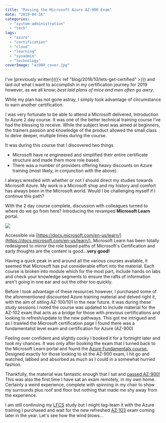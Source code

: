 ```yaml
---
title: "Passing the Microsoft Azure AZ-900 Exam"
date: "2019-04-16"
categories: 
  - "system-administration"
  - "tech"
tags: 
  - "azure"
  - "certification"
  - "cloud"
  - "learning"
  - "sysadmin"
  - "technology"
coverImage: "az900_cover.jpg"
---
```


I've [previously written]({{< ref "blog/2018/10/lets-get-certified" >}}) and laid out what I want to accomplish in my certification journey for 2019 however, as we all know; _best laid plans of mice and men often go awry_.

While my plan has not gone astray, I simply took advantage of circumstance to earn another certification.

I was very fortunate to be able to attend a Microsoft delivered, Introduction to Azure 2 day course. It was one of the better technical training course I've had the blessing to receive. While the subject level was aimed at beginners, the trainers passion and knowledge of the product allowed the small class to delve deeper, multiple times during the course.

It was during this course that I discovered two things

- Microsoft have re engineered and simplified their entire certificate structure and made them more role based.
- There was a number of providers offering heavy discounts on Azure training (most likely, in conjunction with the above).

I always wrestled with whether or not I should direct my studies towards Microsoft Azure. My work is a Microsoft shop and my history and comfort has always been in the Microsoft world. Would I be challenging myself if I continue this path?

With the 2 day course complete, discussion with colleagues turned to where do we go from here? Introducing the revamped **Microsoft Learn** portal.

![](https://docs.microsoft.com/en-us/media/learn/Product/Learn/learningpath_graphic.svg)

Accessible via [https://docs.microsoft.com/en-us/learn/](https://docs.microsoft.com/en-us/learn/), Microsoft Learn has been totally redesigned to mirror the role based paths of Microsoft's Certification and early thoughts are the content is good...**very good!**

Having a quick peak in and around all the various courses available, it seemed that Microsoft has put considerable effort into the material. Each course is broken into module which for the most part, include hands on labs and check your knowledge segments to ensure the rafts of information aren't going in one ear and out the other too quickly.

Before I took advantage of these resources however, I purchased some of the aforementioned discounted Azure training material and delved right it, with the aim of sitting AZ-100/101 in the near future. It was during these study sessions I noted the course was updated to include material for the AZ-102 exam that acts as a bridge for those with previous certifications and looking to refresh/update to the new pathways. This got me intrigued and as I trawled the Microsoft certification page I found there was a fundamentalist level exam and certification for Azure (AZ-900)

Feeling over confident and slightly cocky I booked it for a fortnight later and took my chances. It was only after booking the exam that I turned back to the Microsoft Learn portal and found the [Azure Fundamentals course.](https://docs.microsoft.com/learn/paths/azure-fundamentals) Designed exactly for those looking to sit the AZ-900 exam, I hit go and watched, labbed and absorbed as much as I could in a somewhat hurried fashion.

Thankfully, the material was fantastic enough that I sat and [passed AZ-900!](https://www.youracclaim.com/badges/2f4e9a46-e43d-4a50-976e-dfd1e12dc33d/public_url) This was also the first time I have sat an exam remotely, in my own home. Certainly a weird experience, complete with spinning in my chair to show my surrounds plus roof and floor but nothing that made me shy away from the experience.

I am still continuing my [LFCS](https://training.linuxfoundation.org/certification/linux-foundation-certified-sysadmin-lfcs/) study but I might tag-team it with the Azure training I purchased and wait for the new refreshed [AZ-103](https://www.microsoft.com/en-us/learning/exam-az-103.aspx) exam coming later in the year. Let's see how the wind blows...
